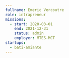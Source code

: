 ```yaml
---
fullname: Emeric Vercoutre
role: intrapreneur
missions:
  - start: 2020-03-01
    end: 2021-12-31
    status: admin
    employer: MTES-MCT
startups:
  - bati-amiante
---
```

